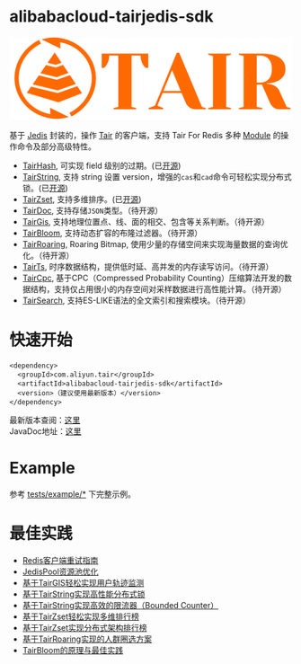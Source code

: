 # alibabacloud-tairjedis-sdk

![](tair-logo.png)

基于 [Jedis](https://github.com/xetorthio/jedis) 封装的，操作 [Tair](https://help.aliyun.com/document_detail/145957.html) 的客户端，支持 Tair For Redis 多种 [Module](https://help.aliyun.com/document_detail/146579.html) 的操作命令及部分高级特性。
- [TairHash](https://help.aliyun.com/document_detail/145970.html), 可实现 field 级别的过期。(已[开源](https://github.com/alibaba/TairHash))
- [TairString](https://help.aliyun.com/document_detail/145902.html), 支持 string 设置 version，增强的`cas`和`cad`命令可轻松实现分布式锁。(已[开源](https://github.com/alibaba/TairString))
- [TairZset](https://help.aliyun.com/document_detail/292812.html), 支持多维排序。(已[开源](https://github.com/alibaba/TairZset))
- [TairDoc](https://help.aliyun.com/document_detail/145940.html), 支持存储`JSON`类型。（待开源）
- [TairGis](https://help.aliyun.com/document_detail/145971.html), 支持地理位置点、线、面的相交、包含等关系判断。（待开源）
- [TairBloom](https://help.aliyun.com/document_detail/145972.html), 支持动态扩容的布隆过滤器。（待开源）
- [TairRoaring](https://help.aliyun.com/document_detail/311433.html), Roaring Bitmap, 使用少量的存储空间来实现海量数据的查询优化。（待开源）
- [TairTs](https://help.aliyun.com/document_detail/408954.html), 时序数据结构，提供低时延、高并发的内存读写访问。（待开源）
- [TairCpc](https://help.aliyun.com/document_detail/410587.html), 基于CPC（Compressed Probability Counting）压缩算法开发的数据结构，支持仅占用很小的内存空间对采样数据进行高性能计算。（待开源）
- [TairSearch](https://help.aliyun.com/document_detail/417908.html), 支持ES-LIKE语法的全文索引和搜索模块。（待开源）  
# 快速开始

```
<dependency>
  <groupId>com.aliyun.tair</groupId>
  <artifactId>alibabacloud-tairjedis-sdk</artifactId>
  <version>（建议使用最新版本）</version>
</dependency>
```

最新版本查阅：[这里](https://s01.oss.sonatype.org/#nexus-search;quick~alibabacloud-tairjedis-sdk)  
JavaDoc地址：[这里](https://javadoc.io/doc/com.aliyun.tair/alibabacloud-tairjedis-sdk/latest/index.html)

# Example
参考 [tests/example/*](https://github.com/alibaba/alibabacloud-tairjedis-sdk/tree/master/src/test/java/com/aliyun/tair/tests/example) 下完整示例。

# 最佳实践
- [Redis客户端重试指南](https://help.aliyun.com/document_detail/303129.html)
- [JedisPool资源池优化](https://help.aliyun.com/document_detail/98726.html)  
- [基于TairGIS轻松实现用户轨迹监测](https://help.aliyun.com/document_detail/163537.html)
- [基于TairString实现高性能分布式锁](https://help.aliyun.com/document_detail/146758.html)
- [基于TairString实现高效的限流器（Bounded Counter）](https://help.aliyun.com/document_detail/147113.html)
- [基于TairZset轻松实现多维排行榜](https://help.aliyun.com/document_detail/313857.html)
- [基于TairZset实现分布式架构排行榜](https://help.aliyun.com/document_detail/356661.html)
- [基于TairRoaring实现的人群圈选方案](https://help.aliyun.com/document_detail/311920.html)
- [TairBloom的原理与最佳实践](https://help.aliyun.com/document_detail/145972.html)
